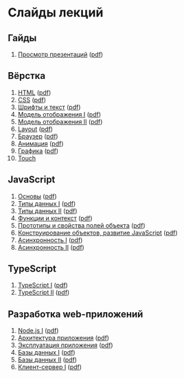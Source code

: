 # Слайды лекций

## Гайды

1. [Просмотр презентаций](https://urfu-2018.github.io/slides/guides/00-presentations/) ([pdf](https://urfu-2018.github.io/slides/guides/00-presentations/index.pdf))

## Вёрстка

1. [HTML](https://urfu-2018.github.io/slides/markup/01-html/) ([pdf](https://urfu-2018.github.io/slides/markup/01-html/index.pdf))
1. [CSS](https://urfu-2018.github.io/slides/markup/02-css/) ([pdf](https://urfu-2018.github.io/slides/markup/02-css/index.pdf))
1. [Шрифты и текст](https://urfu-2018.github.io/slides/markup/03-fonts-and-text/) ([pdf](https://urfu-2018.github.io/slides/markup/03-fonts-and-text/index.pdf))
1. [Модель отображения I](https://urfu-2018.github.io/slides/markup/04-mo-1/) ([pdf](https://urfu-2018.github.io/slides/markup/04-mo-1/index.pdf))
1. [Модель отображения II](https://urfu-2018.github.io/slides/markup/05-mo-2/) ([pdf](https://urfu-2018.github.io/slides/markup/05-mo-2/index.pdf))
1. [Layout](https://urfu-2018.github.io/slides/markup/06-layout/) ([pdf](https://urfu-2018.github.io/slides/markup/06-layout/index.pdf))
1. [Браузер](https://urfu-2018.github.io/slides/markup/07-browser/) ([pdf](https://urfu-2018.github.io/slides/markup/07-browser/index.pdf))
1. [Анимация](https://urfu-2018.github.io/slides/markup/08-animation/) ([pdf](https://urfu-2018.github.io/slides/markup/08-animation/index.pdf))
1. [Графика](https://urfu-2018.github.io/slides/markup/09-graphic/) ([pdf](https://urfu-2018.github.io/slides/markup/09-graphic/index.pdf))
1. [Touch](https://urfu-2018.github.io/slides/markup/10-touch/)

## JavaScript

1. [Основы](https://urfu-2018.github.io/slides/javascript/01-basic/) ([pdf](https://urfu-2018.github.io/slides/javascript/01-basic/index.pdf))
1. [Типы данных I](https://urfu-2018.github.io/slides/javascript/02-types/) ([pdf](https://urfu-2018.github.io/slides/javascript/02-types/index.pdf))
1. [Типы данных II](https://urfu-2018.github.io/slides/javascript/03-types/) ([pdf](https://urfu-2018.github.io/slides/javascript/03-types/index.pdf))
1. [Функции и контекст](https://urfu-2018.github.io/slides/javascript/04-functions/) ([pdf](https://urfu-2018.github.io/slides/javascript/04-functions/index.pdf))
1. [Прототипы и свойства полей объекта](https://urfu-2018.github.io/slides/javascript/05-prototypes/) ([pdf](https://urfu-2018.github.io/slides/javascript/05-prototypes/index.pdf))
1. [Конструирование объектов, развитие JavaScript](https://urfu-2018.github.io/slides/javascript/06-classes/) ([pdf](https://urfu-2018.github.io/slides/javascript/06-classes/index.pdf))
1. [Асинхронность I](https://urfu-2018.github.io/slides/javascript/07-async/) ([pdf](https://urfu-2018.github.io/slides/javascript/07-async/index.pdf))
1. [Асинхронность II](https://urfu-2018.github.io/slides/javascript/08-async-2/) ([pdf](https://urfu-2018.github.io/slides/javascript/08-async-2/index.pdf))

## TypeScript

1. [TypeScript I](https://urfu-2018.github.io/slides/javascript/09-typescript-1/) ([pdf](https://urfu-2018.github.io/slides/javascript/09-typescript-1/index.pdf))
1. [TypeScript II](https://urfu-2018.github.io/slides/javascript/10-typescript-2/) ([pdf](https://urfu-2018.github.io/slides/javascript/10-typescript-2/index.pdf))

## Разработка web-приложений

1. [Node.js I](https://urfu-2018.github.io/slides/webdev/01-nodejs/) ([pdf](https://urfu-2018.github.io/slides/webdev/01-nodejs/index.pdf))
2. [Архитектура приложения](https://urfu-2018.github.io/slides/webdev/02-express/) ([pdf](https://urfu-2018.github.io/slides/webdev/02-express/index.pdf))
3. [Эксплуатация приложения](https://urfu-2018.github.io/slides/webdev/03-operating/) ([pdf](https://urfu-2018.github.io/slides/webdev/03-operating/index.pdf))
4. [Базы данных I](https://urfu-2018.github.io/slides/webdev/04-databases/) ([pdf](https://urfu-2018.github.io/slides/webdev/04-databases/index.pdf))
5. [Базы данных II](https://urfu-2018.github.io/slides/webdev/05-databases/) ([pdf](https://urfu-2018.github.io/slides/webdev/05-databases/index.pdf))
6. [Клиент-сервер I](https://urfu-2018.github.io/slides/webdev/06-client-server/) ([pdf](https://urfu-2018.github.io/slides/webdev/06-client-server/index.pdf))
